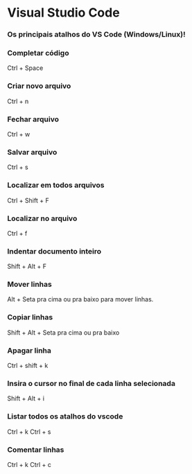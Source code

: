 # Visual Studio Code

### Os principais atalhos do VS Code (Windows/Linux)!

### Completar código
Ctrl + Space

### Criar novo arquivo
Ctrl + n

### Fechar arquivo
Ctrl + w

### Salvar arquivo
Ctrl + s

### Localizar em todos arquivos
Ctrl + Shift + F

### Localizar no arquivo
Ctrl + f

### Indentar documento inteiro
Shift + Alt + F

### Mover linhas
Alt + Seta pra cima ou pra baixo para mover linhas.

### Copiar linhas
Shift + Alt + Seta pra cima ou pra baixo

### Apagar linha
Ctrl + shift + k

### Insira o cursor no final de cada linha selecionada
Shift + Alt + i

### Listar todos os atalhos do vscode
Ctrl + k Ctrl + s

### Comentar linhas
Ctrl + k Ctrl + c
